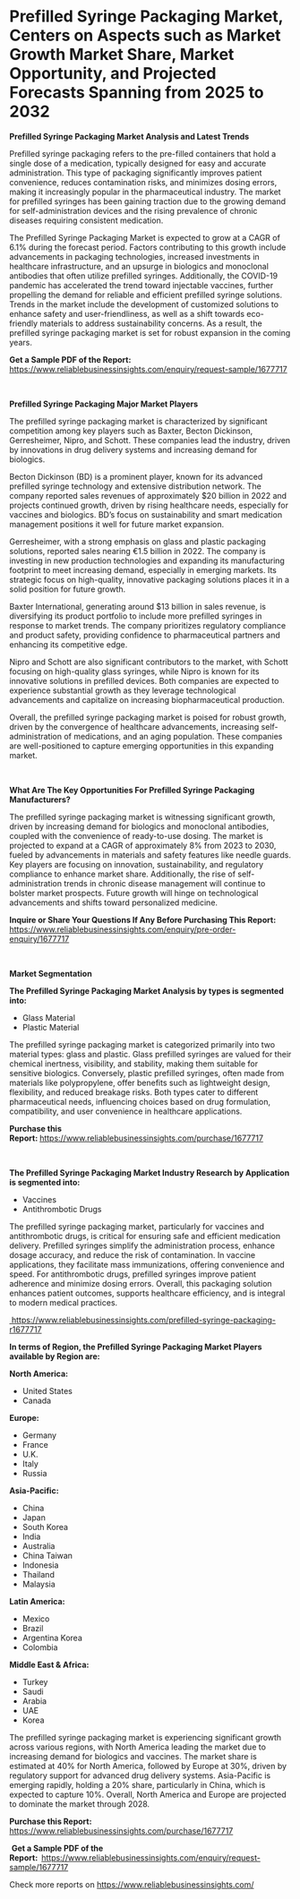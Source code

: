 <p><h1>Prefilled Syringe Packaging Market, Centers on Aspects such as Market Growth Market Share, Market Opportunity, and Projected Forecasts Spanning from 2025 to 2032</h1></p><p><strong>Prefilled Syringe Packaging Market Analysis and Latest Trends</strong></p>
<p><p>Prefilled syringe packaging refers to the pre-filled containers that hold a single dose of a medication, typically designed for easy and accurate administration. This type of packaging significantly improves patient convenience, reduces contamination risks, and minimizes dosing errors, making it increasingly popular in the pharmaceutical industry. The market for prefilled syringes has been gaining traction due to the growing demand for self-administration devices and the rising prevalence of chronic diseases requiring consistent medication.</p><p>The Prefilled Syringe Packaging Market is expected to grow at a CAGR of 6.1% during the forecast period. Factors contributing to this growth include advancements in packaging technologies, increased investments in healthcare infrastructure, and an upsurge in biologics and monoclonal antibodies that often utilize prefilled syringes. Additionally, the COVID-19 pandemic has accelerated the trend toward injectable vaccines, further propelling the demand for reliable and efficient prefilled syringe solutions. Trends in the market include the development of customized solutions to enhance safety and user-friendliness, as well as a shift towards eco-friendly materials to address sustainability concerns. As a result, the prefilled syringe packaging market is set for robust expansion in the coming years.</p></p>
<p><strong>Get a Sample PDF of the Report:&nbsp;</strong> <a href="https://www.reliablebusinessinsights.com/enquiry/request-sample/1677717?utm_campaign=2768&utm_medium=2&utm_source=Github&utm_content=ia&utm_term=02042025&utm_id=prefilled-syringe-packaging">https://www.reliablebusinessinsights.com/enquiry/request-sample/1677717</a></p>
<p>&nbsp;</p>
<p><strong>Prefilled Syringe Packaging Major Market Players</strong></p>
<p><p>The prefilled syringe packaging market is characterized by significant competition among key players such as Baxter, Becton Dickinson, Gerresheimer, Nipro, and Schott. These companies lead the industry, driven by innovations in drug delivery systems and increasing demand for biologics.</p><p>Becton Dickinson (BD) is a prominent player, known for its advanced prefilled syringe technology and extensive distribution network. The company reported sales revenues of approximately $20 billion in 2022 and projects continued growth, driven by rising healthcare needs, especially for vaccines and biologics. BD’s focus on sustainability and smart medication management positions it well for future market expansion.</p><p>Gerresheimer, with a strong emphasis on glass and plastic packaging solutions, reported sales nearing €1.5 billion in 2022. The company is investing in new production technologies and expanding its manufacturing footprint to meet increasing demand, especially in emerging markets. Its strategic focus on high-quality, innovative packaging solutions places it in a solid position for future growth.</p><p>Baxter International, generating around $13 billion in sales revenue, is diversifying its product portfolio to include more prefilled syringes in response to market trends. The company prioritizes regulatory compliance and product safety, providing confidence to pharmaceutical partners and enhancing its competitive edge.</p><p>Nipro and Schott are also significant contributors to the market, with Schott focusing on high-quality glass syringes, while Nipro is known for its innovative solutions in prefilled devices. Both companies are expected to experience substantial growth as they leverage technological advancements and capitalize on increasing biopharmaceutical production.</p><p>Overall, the prefilled syringe packaging market is poised for robust growth, driven by the convergence of healthcare advancements, increasing self-administration of medications, and an aging population. These companies are well-positioned to capture emerging opportunities in this expanding market.</p></p>
<p>&nbsp;</p>
<p><strong>What Are The Key Opportunities For Prefilled Syringe Packaging Manufacturers?</strong></p>
<p><p>The prefilled syringe packaging market is witnessing significant growth, driven by increasing demand for biologics and monoclonal antibodies, coupled with the convenience of ready-to-use dosing. The market is projected to expand at a CAGR of approximately 8% from 2023 to 2030, fueled by advancements in materials and safety features like needle guards. Key players are focusing on innovation, sustainability, and regulatory compliance to enhance market share. Additionally, the rise of self-administration trends in chronic disease management will continue to bolster market prospects. Future growth will hinge on technological advancements and shifts toward personalized medicine.</p></p>
<p><strong>Inquire or Share Your Questions If Any Before Purchasing This Report:</strong> <a href="https://www.reliablebusinessinsights.com/enquiry/pre-order-enquiry/1677717?utm_campaign=2768&utm_medium=2&utm_source=Github&utm_content=ia&utm_term=02042025&utm_id=prefilled-syringe-packaging">https://www.reliablebusinessinsights.com/enquiry/pre-order-enquiry/1677717</a></p>
<p>&nbsp;</p>
<p><strong>Market Segmentation</strong></p>
<p><strong>The Prefilled Syringe Packaging Market Analysis by types is segmented into:</strong></p>
<p><ul><li>Glass Material</li><li>Plastic Material</li></ul></p>
<p><p>The prefilled syringe packaging market is categorized primarily into two material types: glass and plastic. Glass prefilled syringes are valued for their chemical inertness, visibility, and stability, making them suitable for sensitive biologics. Conversely, plastic prefilled syringes, often made from materials like polypropylene, offer benefits such as lightweight design, flexibility, and reduced breakage risks. Both types cater to different pharmaceutical needs, influencing choices based on drug formulation, compatibility, and user convenience in healthcare applications.</p></p>
<p><strong>Purchase this Report:&nbsp;</strong><a href="https://www.reliablebusinessinsights.com/purchase/1677717?utm_campaign=2768&utm_medium=2&utm_source=Github&utm_content=ia&utm_term=02042025&utm_id=prefilled-syringe-packaging">https://www.reliablebusinessinsights.com/purchase/1677717</a></p>
<p>&nbsp;</p>
<p><strong>The Prefilled Syringe Packaging Market Industry Research by Application is segmented into:</strong></p>
<p><ul><li>Vaccines</li><li>Antithrombotic Drugs</li></ul></p>
<p><p>The prefilled syringe packaging market, particularly for vaccines and antithrombotic drugs, is critical for ensuring safe and efficient medication delivery. Prefilled syringes simplify the administration process, enhance dosage accuracy, and reduce the risk of contamination. In vaccine applications, they facilitate mass immunizations, offering convenience and speed. For antithrombotic drugs, prefilled syringes improve patient adherence and minimize dosing errors. Overall, this packaging solution enhances patient outcomes, supports healthcare efficiency, and is integral to modern medical practices.</p></p>
<p><a href="https://www.reliablebusinessinsights.com/prefilled-syringe-packaging-r1677717?utm_campaign=2768&utm_medium=2&utm_source=Github&utm_content=ia&utm_term=02042025&utm_id=prefilled-syringe-packaging">&nbsp;https://www.reliablebusinessinsights.com/prefilled-syringe-packaging-r1677717</a></p>
<p><strong>In terms of Region, the Prefilled Syringe Packaging Market Players available by Region are:</strong></p>
<p>
    <p> <strong> North America: </strong>
        <ul>
            <li>United States</li>
            <li>Canada</li>
        </ul>
        </p> 
    <p> <strong> Europe: </strong>
        <ul>
            <li>Germany</li>
            <li>France</li>
            <li>U.K.</li>
            <li>Italy</li>
            <li>Russia</li>
        </ul>
        </p> 
    <p> <strong> Asia-Pacific: </strong>
        <ul>
            <li>China</li>
            <li>Japan</li>
            <li>South Korea</li>
            <li>India</li>
            <li>Australia</li>
            <li>China Taiwan</li>
            <li>Indonesia</li>
            <li>Thailand</li>
            <li>Malaysia</li>
        </ul>
        </p> 
    <p> <strong> Latin America: </strong>
        <ul>
            <li>Mexico</li>
            <li>Brazil</li>
            <li>Argentina Korea</li>
            <li>Colombia</li>
        </ul>
        </p> 
    <p> <strong> Middle East & Africa: </strong>
        <ul>
            <li>Turkey</li>
            <li>Saudi</li>
            <li>Arabia</li>
            <li>UAE</li>
            <li>Korea</li>
        </ul>
    </p>
    </p>
<p><p>The prefilled syringe packaging market is experiencing significant growth across various regions, with North America leading the market due to increasing demand for biologics and vaccines. The market share is estimated at 40% for North America, followed by Europe at 30%, driven by regulatory support for advanced drug delivery systems. Asia-Pacific is emerging rapidly, holding a 20% share, particularly in China, which is expected to capture 10%. Overall, North America and Europe are projected to dominate the market through 2028.</p></p>
<p><strong>Purchase this Report: </strong><a href="https://www.reliablebusinessinsights.com/purchase/1677717?utm_campaign=2768&utm_medium=2&utm_source=Github&utm_content=ia&utm_term=02042025&utm_id=prefilled-syringe-packaging">https://www.reliablebusinessinsights.com/purchase/1677717</a></p>
<p>&nbsp;<strong>Get a Sample PDF of the Report:&nbsp;&nbsp;</strong><a href="https://www.reliablebusinessinsights.com/enquiry/request-sample/1677717?utm_campaign=2768&utm_medium=2&utm_source=Github&utm_content=ia&utm_term=02042025&utm_id=prefilled-syringe-packaging">https://www.reliablebusinessinsights.com/enquiry/request-sample/1677717</a></p>
<p><strong></strong></p>
<p>Check more reports on <a href="https://www.reliablebusinessinsights.com/?utm_campaign=2768&utm_medium=2&utm_source=Github&utm_content=ia&utm_term=02042025&utm_id=prefilled-syringe-packaging">https://www.reliablebusinessinsights.com/</a></p>